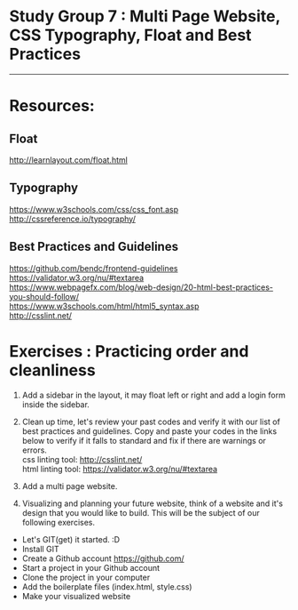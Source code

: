 # Study Group 7 : Multi Page Website, CSS Typography, Float and Best Practices

--------------------------------------------------------------------------------

# Resources:

## Float

http://learnlayout.com/float.html

## Typography

https://www.w3schools.com/css/css_font.asp  
http://cssreference.io/typography/

## Best Practices and Guidelines

https://github.com/bendc/frontend-guidelines   
https://validator.w3.org/nu/#textarea   
https://www.webpagefx.com/blog/web-design/20-html-best-practices-you-should-follow/    
https://www.w3schools.com/html/html5_syntax.asp   
http://csslint.net/

# Exercises : Practicing order and cleanliness

1. Add a sidebar in the layout, it may float left or right and add a login form inside the sidebar.

2. Clean up time, let's review your past codes and verify it with our list of best practices and guidelines. Copy and paste your codes in the links below to verify if it falls to standard and fix if there are warnings or errors.         
css linting tool: http://csslint.net/    
html linting tool: https://validator.w3.org/nu/#textarea   


3. Add a multi page website.

4. Visualizing and planning your future website, think of a website and it's design that you would like to build. This will be the subject of our following exercises.

  - Let's GIT(get) it started. :D
  - Install GIT
  - Create a Github account <https://github.com/>
  - Start a project in your Github account
  - Clone the project in your computer
  - Add the boilerplate files (index.html, style.css)
  - Make your visualized website
